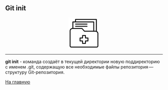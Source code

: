 ## Git init

<p align="center">
<img src="../images/init.png" width="100" title="image">
</p>

---

**git init** - команда создаёт в текущей директории новую поддиректорию с именем .git, содержащую все необходимые файлы репозитория — структуру Git-репозитория.

[На главную](/readme.md)